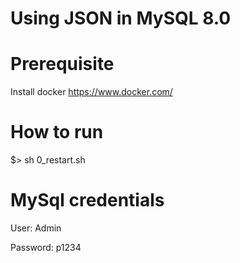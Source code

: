 # Using JSON in MySQL 8.0

# Prerequisite
Install docker https://www.docker.com/

# How to run
$> sh 0_restart.sh

# MySql credentials
User: Admin

Password: p1234 